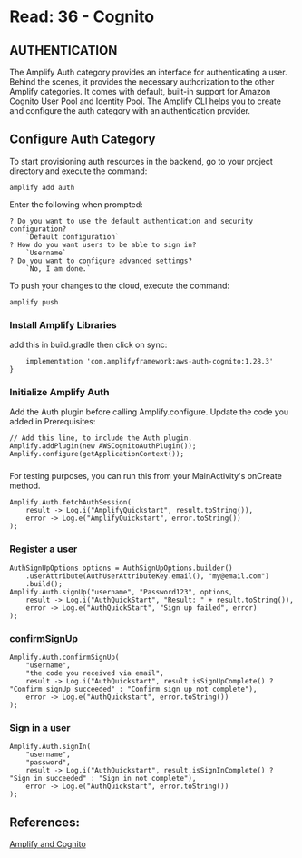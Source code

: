 # Read: 36 - Cognito

## AUTHENTICATION

The Amplify Auth category provides an interface for authenticating a user. Behind the scenes, it provides the necessary authorization to the other Amplify categories. It comes with default, built-in support for Amazon Cognito User Pool and Identity Pool. The Amplify CLI helps you to create and configure the auth category with an authentication provider.

## Configure Auth Category

To start provisioning auth resources in the backend, go to your project directory and execute the command:

`amplify add auth`

Enter the following when prompted:

```
? Do you want to use the default authentication and security configuration?
    `Default configuration`
? How do you want users to be able to sign in?
    `Username`
? Do you want to configure advanced settings?
    `No, I am done.`
```

To push your changes to the cloud, execute the command:

`amplify push`

### Install Amplify Libraries

add this in build.gradle then click on sync:

```dependencies {
    implementation 'com.amplifyframework:aws-auth-cognito:1.28.3'
}
```

### Initialize Amplify Auth

Add the Auth plugin before calling Amplify.configure. Update the code you added in Prerequisites:

``` 
// Add this line, to include the Auth plugin.
Amplify.addPlugin(new AWSCognitoAuthPlugin());
Amplify.configure(getApplicationContext());
```

###

For testing purposes, you can run this from your MainActivity's onCreate method.

```
Amplify.Auth.fetchAuthSession(
    result -> Log.i("AmplifyQuickstart", result.toString()),
    error -> Log.e("AmplifyQuickstart", error.toString())
);
```

### Register a user

```
AuthSignUpOptions options = AuthSignUpOptions.builder()
    .userAttribute(AuthUserAttributeKey.email(), "my@email.com")
    .build();
Amplify.Auth.signUp("username", "Password123", options,
    result -> Log.i("AuthQuickStart", "Result: " + result.toString()),
    error -> Log.e("AuthQuickStart", "Sign up failed", error)
);
```

### confirmSignUp

```
Amplify.Auth.confirmSignUp(
    "username",
    "the code you received via email",
    result -> Log.i("AuthQuickstart", result.isSignUpComplete() ? "Confirm signUp succeeded" : "Confirm sign up not complete"),
    error -> Log.e("AuthQuickstart", error.toString())
);
```

### Sign in a user

```
Amplify.Auth.signIn(
    "username",
    "password",
    result -> Log.i("AuthQuickstart", result.isSignInComplete() ? "Sign in succeeded" : "Sign in not complete"),
    error -> Log.e("AuthQuickstart", error.toString())
);
```

## References:

[Amplify and Cognito](https://aws-amplify.github.io/docs/android/authentication)
